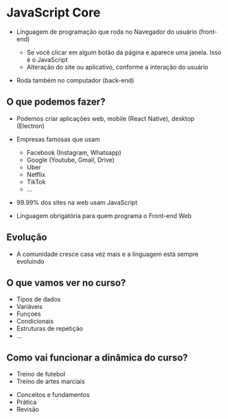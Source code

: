 # JavaScript Core 

* Linguagem de programação que roda no Navegador do usuário (front-end)
    * Se você clicar em algum botão da página e aparece uma janela. Isso é o JavaScript
    * Alteração do site ou aplicativo, conforme a interação do usuário

* Roda também no computador (back-end)

## O que podemos fazer?

* Podemos criar aplicações web, mobile (React Native), desktop (Electron)
* Empresas famosas que usam
    * Facebook (Instagram, Whatsapp)
    * Google (Youtube, Gmail, Drive)
    * Uber
    * Netflix
    * TikTok
    * ...

* 99.99% dos sites na web usam JavaScript
* Linguagem obrigatória para quem programa o Front-end Web

## Evolução

* A comunidade cresce casa vez mais e a linguagem está sempre evoluindo

## O que vamos ver no curso?

- Tipos de dados
- Variáveis
- Funçoes
- Condicionais
- Estruturas de repetição
- ...


## Como vai funcionar a dinâmica do curso?

- Treino de futebol
- Treino de artes marciais

* Conceitos e fundamentos
* Prática
* Revisão